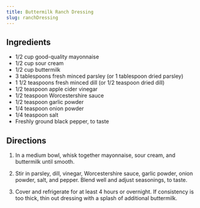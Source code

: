 ```yaml
---
title: Buttermilk Ranch Dressing
slug: ranchDressing
---
```


Ingredients
-----------

*   1/2 cup good-quality mayonnaise
*   1/2 cup sour cream
*   1/2 cup buttermilk
*   3 tablespoons fresh minced parsley (or 1 tablespoon dried parsley)
*   1 1/2 teaspoons fresh minced dill (or 1/2 teaspoon dried dill)
*   1/2 teaspoon apple cider vinegar
*   1/2 teaspoon Worcestershire sauce
*   1/2 teaspoon garlic powder
*   1/4 teaspoon onion powder
*   1/4 teaspoon salt
*   Freshly ground black pepper, to taste


Directions
----------

1.  In a medium bowl, whisk together mayonnaise, sour cream, and buttermilk until smooth.

2.  Stir in parsley, dill, vinegar, Worcestershire sauce, garlic powder, onion powder, salt, and pepper. Blend well and adjust seasonings, to taste. 

3.  Cover and refrigerate for at least 4 hours or overnight. If consistency is too thick, thin out dressing with a splash of additional buttermilk.

